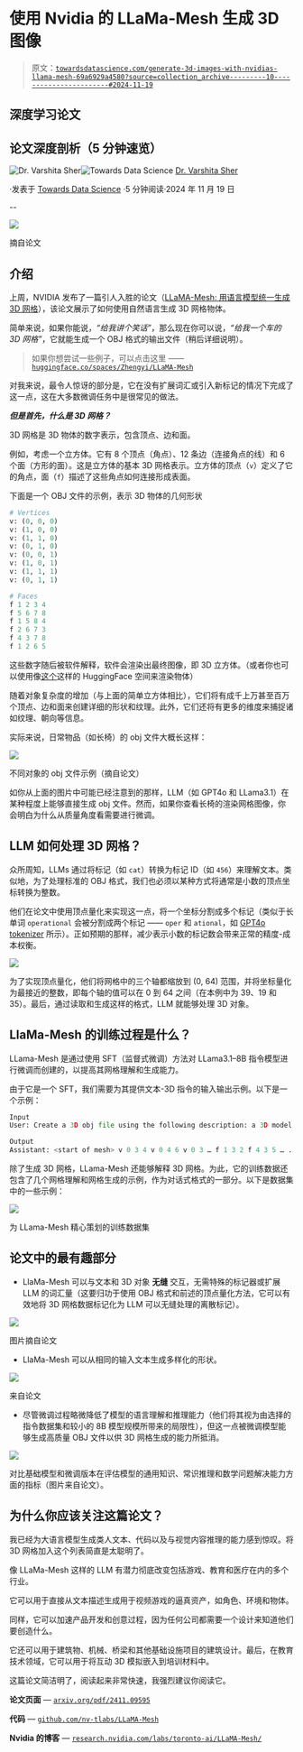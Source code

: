 # 使用 Nvidia 的 LLaMa-Mesh 生成 3D 图像

> 原文：[`towardsdatascience.com/generate-3d-images-with-nvidias-llama-mesh-69a6929a4580?source=collection_archive---------10-----------------------#2024-11-19`](https://towardsdatascience.com/generate-3d-images-with-nvidias-llama-mesh-69a6929a4580?source=collection_archive---------10-----------------------#2024-11-19)

## 深度学习论文

## 论文深度剖析（5 分钟速览）

[](https://varshitasher.medium.com/?source=post_page---byline--69a6929a4580--------------------------------)![Dr. Varshita Sher](https://varshitasher.medium.com/?source=post_page---byline--69a6929a4580--------------------------------)[](https://towardsdatascience.com/?source=post_page---byline--69a6929a4580--------------------------------)![Towards Data Science](https://towardsdatascience.com/?source=post_page---byline--69a6929a4580--------------------------------) [Dr. Varshita Sher](https://varshitasher.medium.com/?source=post_page---byline--69a6929a4580--------------------------------)

·发表于 [Towards Data Science](https://towardsdatascience.com/?source=post_page---byline--69a6929a4580--------------------------------) ·5 分钟阅读·2024 年 11 月 19 日

--

![](img/54a94d7a83e9d4615209cfcd3b48eefe.png)

摘自论文

## 介绍

上周，NVIDIA 发布了一篇引人入胜的论文（[LLaMA-Mesh: 用语言模型统一生成 3D 网格](https://arxiv.org/abs/2411.09595)），该论文展示了如何使用自然语言生成 3D 网格物体。

简单来说，如果你能说，*“给我讲个笑话”*，那么现在你可以说，*“给我一个车的 3D 网格”*，它就能生成一个 OBJ 格式的输出文件（稍后详细说明）。

> 如果你想尝试一些例子，可以点击这里 —— [`huggingface.co/spaces/Zhengyi/LLaMA-Mesh`](https://huggingface.co/spaces/Zhengyi/LLaMA-Mesh)

对我来说，最令人惊讶的部分是，它在没有扩展词汇或引入新标记的情况下完成了这一点，这在大多数微调任务中是很常见的做法。

***但是首先，什么是 3D 网格？***

3D 网格是 3D 物体的数字表示，包含顶点、边和面。

例如，考虑一个立方体。它有 8 个顶点（角点）、12 条边（连接角点的线）和 6 个面（方形的面）。这是立方体的基本 3D 网格表示。立方体的顶点（`v`）定义了它的角点，面（`f`）描述了这些角点如何连接形成表面。

下面是一个 OBJ 文件的示例，表示 3D 物体的几何形状

```py
# Vertices
v: (0, 0, 0)
v: (1, 0, 0)
v: (1, 1, 0)
v: (0, 1, 0)
v: (0, 0, 1)
v: (1, 0, 1)
v: (1, 1, 1)
v: (0, 1, 1)

# Faces
f 1 2 3 4
f 5 6 7 8
f 1 5 8 4
f 2 6 7 3
f 4 3 7 8
f 1 2 6 5
```

这些数字随后被软件解释，软件会渲染出最终图像，即 3D 立方体。（或者你也可以使用像[这个](https://huggingface.co/spaces/Zhengyi/LLaMA-Mesh)这样的 HuggingFace 空间来渲染物体）

随着对象复杂度的增加（与上面的简单立方体相比），它们将有成千上万甚至百万个顶点、边和面来创建详细的形状和纹理。此外，它们还将有更多的维度来捕捉诸如纹理、朝向等信息。

实际来说，日常物品（如长椅）的 obj 文件大概长这样：

![](img/17e377768d383fdca3851d49b2b687f3.png)

不同对象的 obj 文件示例（摘自论文）

如你从上面的图片中可能已经注意到的那样，LLM（如 GPT4o 和 LLama3.1）在某种程度上能够直接生成 obj 文件。然而，如果你查看长椅的渲染网格图像，你会明白为什么从质量角度看需要进行微调。

## LLM 如何处理 3D 网格？

众所周知，LLMs 通过将标记（如 `cat`）转换为标记 ID（如 `456`）来理解文本。类似地，为了处理标准的 OBJ 格式，我们也必须以某种方式将通常是小数的顶点坐标转换为整数。

他们在论文中使用顶点量化来实现这一点，将一个坐标分割成多个标记（类似于长单词 `operational` 会被分割成两个标记 —— `oper` 和 `ational`，如 [GPT4o tokenizer](https://platform.openai.com/tokenizer) 所示）。正如预期的那样，减少表示小数的标记数会带来正常的精度-成本权衡。

![](img/5fb1a7ee1d43422858e1fc7445211069.png)

为了实现顶点量化，他们将网格中的三个轴都缩放到 (0, 64) 范围，并将坐标量化为最接近的整数，即每个轴的值可以在 0 到 64 之间（在本例中为 39、19 和 35）。最后，通过读取和生成这样的格式，LLM 就能够处理 3D 对象。

## LlaMa-Mesh 的训练过程是什么？

LLama-Mesh 是通过使用 SFT（监督式微调）方法对 LLama3.1–8B 指令模型进行微调而创建的，以提高其网格理解和生成能力。

由于它是一个 SFT，我们需要为其提供文本-3D 指令的输入输出示例。以下是一个示例：

```py
Input
User: Create a 3D obj file using the following description: a 3D model of a car.

Output
Assistant: <start of mesh> v 0 3 4 v 0 4 6 v 0 3 … f 1 3 2 f 4 3 5 … . <end of mesh>
```

除了生成 3D 网格，LLama-Mesh 还能够解释 3D 网格。为此，它的训练数据还包含了几个网格理解和网格生成的示例，作为对话式格式的一部分。以下是数据集中的一些示例：

![](img/dfc043eef6d5b257e2f48c7a48e81bec.png)

为 LLama-Mesh 精心策划的训练数据集

## 论文中的最有趣部分

+   LlaMa-Mesh 可以与文本和 3D 对象 **无缝** 交互，无需特殊的标记器或扩展 LLM 的词汇量（这要归功于使用 OBJ 格式和前述的顶点量化方法，它可以有效地将 3D 网格数据标记化为 LLM 可以无缝处理的离散标记）。

![](img/9c9d63bf68147f6a8d5ca8cbf283a39d.png)

图片摘自论文

+   LlaMa-Mesh 可以从相同的输入文本生成多样化的形状。

![](img/9765acd06efa01af4b7afca377607486.png)

来自论文

+   尽管微调过程略微降低了模型的语言理解和推理能力（他们将其视为由选择的指令数据集和较小的 8B 模型规模所带来的局限性），但这一点被微调模型能够生成高质量 OBJ 文件以供 3D 网格生成的能力所抵消。

![](img/a9f3f98035525faf5b3b6f84f0f917ba.png)

对比基础模型和微调版本在评估模型的通用知识、常识推理和数学问题解决能力方面的指标（图片来自论文）。

## 为什么你应该关注这篇论文？

我已经为大语言模型生成类人文本、代码以及与视觉内容推理的能力感到惊叹。将 3D 网格加入这个列表简直是太聪明了。

像 LLaMa-Mesh 这样的 LLM 有潜力彻底改变包括游戏、教育和医疗在内的多个行业。

它可以用于直接从文本描述生成用于视频游戏的逼真资产，如角色、环境和物体。

同样，它可以加速产品开发和创意过程，因为任何公司都需要一个设计来知道他们要创造什么。

它还可以用于建筑物、机械、桥梁和其他基础设施项目的建筑设计。最后，在教育技术领域，它可以用于将互动 3D 模拟嵌入到培训材料中。

这篇论文简洁明了，阅读起来非常快速，我强烈建议你阅读它。

**论文页面** — [`arxiv.org/pdf/2411.09595`](https://arxiv.org/pdf/2411.09595)

**代码** — [`github.com/nv-tlabs/LLaMA-Mesh`](https://github.com/nv-tlabs/LLaMA-Mesh)

**Nvidia 的博客** — [`research.nvidia.com/labs/toronto-ai/LLaMA-Mesh/`](https://research.nvidia.com/labs/toronto-ai/LLaMA-Mesh/)
